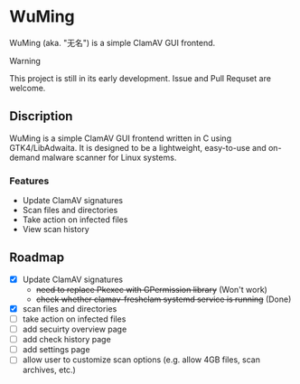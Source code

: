 # WuMing

WuMing (aka. "无名") is a simple ClamAV GUI frontend.

> [!WARNING]
> This project is still in its early development. Issue and Pull Requset are welcome.

## Discription

WuMing is a simple ClamAV GUI frontend written in C using GTK4/LibAdwaita. It is designed to be a lightweight, easy-to-use and on-demand malware scanner for Linux systems.

### Features

- Update ClamAV signatures
- Scan files and directories
- Take action on infected files
- View scan history

## Roadmap

- [x] Update ClamAV signatures
    - ~~need to replace Pkexec with GPermission library~~ (Won't work)
    - ~~check whether clamav-freshclam systemd service is running~~ (Done)
- [x] scan files and directories
- [ ] take action on infected files
- [ ] add secuirty overview page
- [ ] add check history page
- [ ] add settings page
- [ ] allow user to customize scan options (e.g. allow 4GB files, scan archives, etc.)
